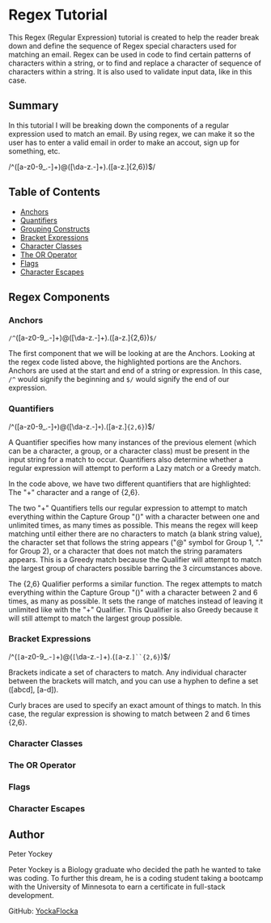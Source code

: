 # Regex Tutorial

This Regex (Regular Expression) tutorial is created to help the reader break down and define the sequence of Regex special characters used for matching an email. Regex can be used in code to find certain patterns of characters within a string, or to find and replace a character of sequence of characters within a string. It is also used to validate input data, like in this case. 

## Summary

In this tutorial I will be breaking down the components of a regular expression used to match an email. By using regex, we can make it so the user has to enter a valid email in order to make an accout, sign up for something, etc.

/^([a-z0-9_\.-]+)@([\da-z\.-]+)\.([a-z\.]{2,6})$/

## Table of Contents

- [Anchors](#anchors)
- [Quantifiers](#quantifiers)
- [Grouping Constructs](#grouping-constructs)
- [Bracket Expressions](#bracket-expressions)
- [Character Classes](#character-classes)
- [The OR Operator](#the-or-operator)
- [Flags](#flags)
- [Character Escapes](#character-escapes)

## Regex Components

### Anchors

`/^`([a-z0-9_\.-]+)@([\da-z\.-]+)\.([a-z\.]{2,6})`$/`

The first component that we will be looking at are the Anchors. Looking at the regex code listed above, the highlighted portions are the Anchors. Anchors are used at the start and end of a string or expression. In this case, `/^` would signify the beginning and `$/` would signify the end of our expression.

### Quantifiers

/^([a-z0-9_\.-]`+`)@([\da-z\.-]`+`)\.([a-z\.]`{2,6}`)$/

A Quantifier specifies how many instances of the previous element (which can be a character, a group, or a character class) must be present in the input string for a match to occur. Quantifiers also determine whether a regular expression will attempt to perform a Lazy match or a Greedy match.

In the code above, we have two different quantifiers that are highlighted: The "+" character and a range of {2,6}.

The two "+" Quantifiers tells our regular expression to attempt to match everything within the Capture Group "()" with a character between one and unlimited times, as many times as possible. This means the regex will keep matching until either there are no characters to match (a blank string value), the character set that follows the string appears ("@" symbol for Group 1, "." for Group 2), or a character that does not match the string paramaters appears. This is a Greedy match because the Qualifier will attempt to match the largest group of characters possible barring the 3 circumstances above.

The {2,6} Qualifier performs a similar function. The regex attempts to match everything within the Capture Group "()" with a character between 2 and 6 times, as many as possible. It sets the range of matches instead of leaving it unlimited like with the "+" Qualifier. This Qualifier is also Greedy because it will still attempt to match the largest group possible.

### Bracket Expressions

/^(`[`a-z0-9_\.-`]`+)@(`[`\da-z\.-`]`+)\.(`[`a-z\.`]``{2,6}`)$/

Brackets indicate a set of characters to match. Any individual character between the brackets will match, and you can use a hyphen to define a set ([abcd], [a-d]).

Curly braces are used to specify an exact amount of things to match. In this case, the regular expression is showing to match between 2 and 6 times {2,6}.

### Character Classes

### The OR Operator

### Flags

### Character Escapes

## Author

Peter Yockey

Peter Yockey is a Biology graduate who decided the path he wanted to take was coding. To further this dream, he is a coding student taking a bootcamp with the University of Minnesota to earn a certificate in full-stack development.

GitHub: [YockaFlocka](https://github.com/YockaFlocka)
